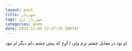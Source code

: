 ```yaml
---
layout: post
title: شهریار
tags: شهریار غزل
categories: poem
date: 2022-11-05 12:27:35.386747
---
```


او بود در مقابل چشم ترم ولی / آوخ که پیش چشم دلم دیگر او نبود